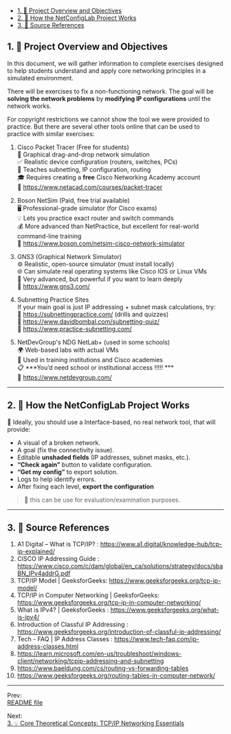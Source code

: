 - [1. 📝 Project Overview and Objectives](#1--project-overview-and-objectives)
- [2. 🧭 How the NetConfigLab Project Works](#2--how-the-netconfiglab-project-works)
- [3. 🔖 Source References](#3--source-references)


## 1. 📝 Project Overview and Objectives

In this document, we will gather information to complete exercises designed to help students understand and apply core networking principles in a simulated environment.

There will be exercises to fix a non-functioning network. The goal will be **solving the network problems** by **modifying IP configurations** until the network works.

For copyright restrictions we cannot show the tool we were provided to practice. But there are several other tools online that can be used to practice with similar exercises: 

1. Cisco Packet Tracer (Free for students)  
🔧 Graphical drag-and-drop network simulation  
✅ Realistic device configuration (routers, switches, PCs)  
🧠 Teaches subnetting, IP configuration, routing  
🎓 Requires creating a **free** Cisco Networking Academy account  
🔗 https://www.netacad.com/courses/packet-tracer  

2. Boson NetSim (Paid, free trial available)  
🖥️ Professional-grade simulator (for Cisco exams)  
💡 Lets you practice exact router and switch commands  
💰 More advanced than NetPractice, but excellent for real-world command-line training  
🔗 https://www.boson.com/netsim-cisco-network-simulator  

3. GNS3 (Graphical Network Simulator)  
⚙️ Realistic, open-source simulator (must install locally)  
🌐 Can simulate real operating systems like Cisco IOS or Linux VMs  
🔧 Very advanced, but powerful if you want to learn deeply  
🔗 https://www.gns3.com/  

4. Subnetting Practice Sites  
If your main goal is just IP addressing + subnet mask calculations, try:  
🔢 https://subnettingpractice.com/ (drills and quizzes)   
🧠 https://www.davidbombal.com/subnetting-quiz/  
🧮 https://www.practice-subnetting.com/  

5. NetDevGroup's NDG NetLab+ (used in some schools)  
🌍 Web-based labs with actual VMs  
🧰 Used in training institutions and Cisco academies  
📋 ***You’d need school or institutional access !!!!! ***  
🔗 https://www.netdevgroup.com/  

---

## 2. 🧭 How the NetConfigLab Project Works

🧩 Ideally, you should use a Interface-based, no real network tool, that will provide:  
- A visual of a broken network.  
- A goal (fix the connectivity issue).  
- Editable **unshaded fields** (IP addresses, subnet masks, etc.).  
- **“Check again”** button to validate configuration.  
- **“Get my config”** to export solution.  
- Logs to help identify errors.  
- After fixing each level, **export the configuration**  

> 🧠 this can be use for evaluation/examination purposes.   
  
---
  

## 3. 🔖 Source References

1. A1 Digital – What is TCP/IP? : https://www.a1.digital/knowledge-hub/tcp-ip-explained/
2. CISCO IP Addressing Guide : https://www.cisco.com/c/dam/global/en_ca/solutions/strategy/docs/sbaBN_IPv4addrG.pdf
3. TCP/IP Model | GeeksforGeeks: https://www.geeksforgeeks.org/tcp-ip-model/
4. TCP/IP in Computer Networking | GeeksforGeeks: https://www.geeksforgeeks.org/tcp-ip-in-computer-networking/
5. What is IPv4? | GeeksforGeeks : https://www.geeksforgeeks.org/what-is-ipv4/
6. Introduction of Classful IP Addressing : https://www.geeksforgeeks.org/introduction-of-classful-ip-addressing/
7. Tech - FAQ | IP Address Classes : https://www.tech-faq.com/ip-address-classes.html
8. https://learn.microsoft.com/en-us/troubleshoot/windows-client/networking/tcpip-addressing-and-subnetting
9. https://www.baeldung.com/cs/routing-vs-forwarding-tables
10. https://www.geeksforgeeks.org/routing-tables-in-computer-network/
    
---
Prev:  
[README file](README.md)  

Next:  
[3. 💡 Core Theoretical Concepts: TCP/IP Networking Essentials](core_concepts.md#3--core-theoretical-concepts-tcpip-networking-essentials)
